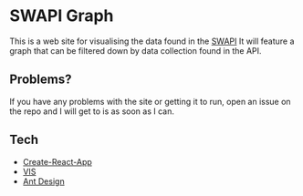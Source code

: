 # SWAPI Graph

This is a web site for visualising the data found in the [SWAPI](//swapi.co/) It will feature a graph that can be filtered down by data collection found in the API.

## Problems?

If you have any problems with the site or getting it to run, open an issue on the repo and I will get to is as soon as I can.

## Tech

* [Create-React-App](https://github.com/facebook/create-react-app)
* [VIS](http://visjs.org/)
* [Ant Design](https://ant.design/)
